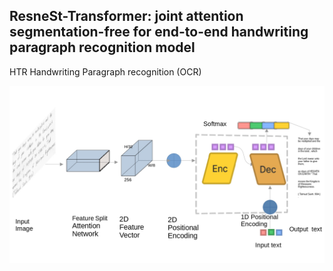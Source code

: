 
## ResneSt-Transformer: joint attention segmentation-free for end-to-end handwriting paragraph recognition model
HTR Handwriting Paragraph recognition (OCR) 

<img src="Figures/archit22_page-0001.jpg" width="800"/>
